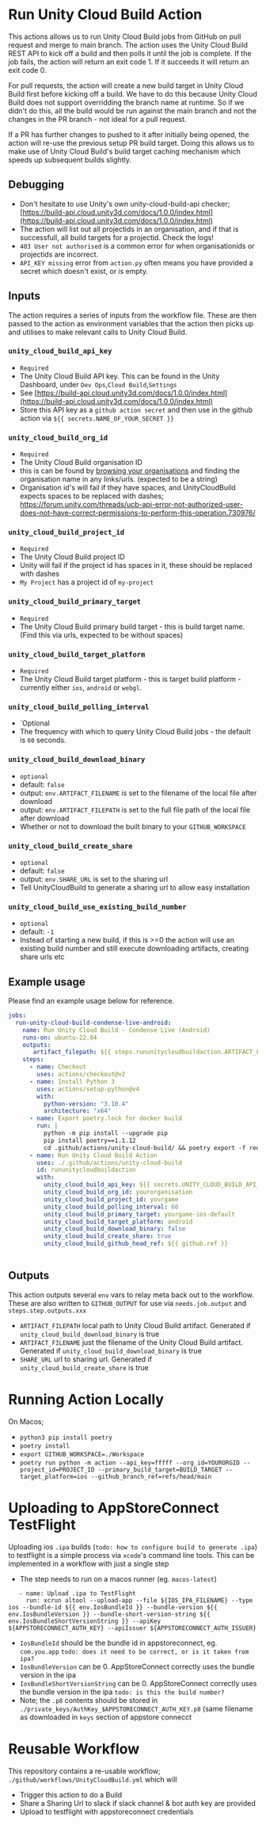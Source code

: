 Run Unity Cloud Build Action
==============================

This actions allows us to run Unity Cloud Build jobs from GitHub on pull request and merge to main branch.
The action uses the Unity Cloud Build REST API to kick off a build and then polls it until the job is complete.
If the job fails, the action will return an exit code 1. If it succeeds it will return an exit code 0.

For pull requests, the action will create a new build target in Unity Cloud Build first before kicking off a build.
We have to do this because Unity Cloud Build does not support overridding the branch name at runtime. So if we didn't
do this, all the build would be run against the main branch and not the changes in the PR branch - not ideal for a pull request.

If a PR has further changes to pushed to it after initially being opened, the action will re-use the previous setup PR build target.
Doing this allows us to make use of Unity Cloud Build's build target caching mechanism which speeds up subsequent builds slightly.

Debugging
----------------
- Don't hesitate to use Unity's own unity-cloud-build-api checker; [https://build-api.cloud.unity3d.com/docs/1.0.0/index.html](https://build-api.cloud.unity3d.com/docs/1.0.0/index.html)
- The action will list out all projectids in an organisation, and if that is successfull, all build targets for a projectid. Check the logs!
- `403 User not authorised` is a common error for when organisationids or projectids are incorrect.
- `API_KEY missing` error from `action.py` often means you have provided a secret which doesn't exist, or is empty.


Inputs
--------

The action requires a series of inputs from the workflow file. These are then passed to the action as environment variables that the
action then picks up and utilises to make relevant calls to Unity Cloud Build.

### `unity_cloud_build_api_key`
- `Required`  
- The Unity Cloud Build API key. This can be found in the Unity Dashboard, under `Dev Ops`,`Cloud Build`,`Settings` 
- See [https://build-api.cloud.unity3d.com/docs/1.0.0/index.html](https://build-api.cloud.unity3d.com/docs/1.0.0/index.html)
- Store this API key as a `github action secret` and then use in the github action via `${{ secrets.NAME_OF_YOUR_SECRET }}`

### `unity_cloud_build_org_id`
- `Required`  
- The Unity Cloud Build organisation ID 
- this is can be found by [browsing your organisations](https://id.unity.com/en/organizations/) and finding the organisation name in any links/urls. (expected to be a string)
- Organisation id's will fail if they have spaces, and UnityCloudBuild expects spaces to be replaced with dashes; https://forum.unity.com/threads/ucb-api-error-not-authorized-user-does-not-have-correct-permissions-to-perform-this-operation.730976/

### `unity_cloud_build_project_id`
- `Required`  
- The Unity Cloud Build project ID
- Unity will fail if the project id has spaces in it, these should be replaced with dashes
- `My Project` has a project id of `my-project`

### `unity_cloud_build_primary_target`
- `Required`  
- The Unity Cloud Build primary build target - this is build target name. (Find this via urls, expected to be without spaces)

### `unity_cloud_build_target_platform`
- `Required`
- The Unity Cloud Build target platform - this is target build platform - currently either ``ios``, ``android`` or ``webgl``.

### `unity_cloud_build_polling_interval`
- `Optional
- The frequency with which to query Unity Cloud Build jobs - the default is ``60`` seconds.

### `unity_cloud_build_download_binary`
- `optional`
- default: `false`
- output: `env.ARTIFACT_FILENAME` is set to the filename of the local file after download
- output: `env.ARTIFACT_FILEPATH` is set to the full file path of the local file after download
- Whether or not to download the built binary to your ``GITHUB_WORKSPACE``

### `unity_cloud_build_create_share`
- `optional`
- default: `false`
- output: `env.SHARE_URL` is set to the sharing url
- Tell UnityCloudBuild to generate a sharing url to allow easy installation


### `unity_cloud_build_use_existing_build_number`
- `optional`
- default: `-1`
- Instead of starting a new build, if this is >=0 the action will use an existing build number and still execute downloading artifacts, creating share urls etc


## Example usage

Please find an example usage below for reference.

```yaml
jobs:
  run-unity-cloud-build-condense-live-android:
    name: Run Unity Cloud Build - Condense Live (Android)
    runs-on: ubuntu-22.04
    outputs:
       artifact_filepath: ${{ steps.rununitycloudbuildaction.ARTIFACT_FILEPATH }}
    steps:
      - name: Checkout
        uses: actions/checkout@v2
      - name: Install Python 3
        uses: actions/setup-python@v4
        with:
          python-version: "3.10.4"
          architecture: "x64"
      - name: Export poetry.lock for docker build
        run: |
          python -m pip install --upgrade pip
          pip install poetry==1.1.12
          cd .github/actions/unity-cloud-build/ && poetry export -f requirements.txt > requirements.txt
      - name: Run Unity Cloud Build Action
        uses: ./.github/actions/unity-cloud-build
        id: rununitycloudbuildaction
        with:
          unity_cloud_build_api_key: ${{ secrets.UNITY_CLOUD_BUILD_API_KEY }}
          unity_cloud_build_org_id: yourorganisation
          unity_cloud_build_project_id: yourgame
          unity_cloud_build_polling_interval: 60
          unity_cloud_build_primary_target: yourgame-ios-default
          unity_cloud_build_target_platform: android
          unity_cloud_build_download_binary: false
          unity_cloud_build_create_share: true
          unity_cloud_build_github_head_ref: ${{ github.ref }}
          
```

Outputs
-------------
This action outputs several `env` vars to relay meta back out to the workflow. 
These are also written to `GITHUB_OUTPUT` for use via `needs.job.output` and `steps.step.outputs.xxx`
- `ARTIFACT_FILEPATH` local path to Unity Cloud Build artifact. Generated if `unity_cloud_build_download_binary` is true
- `ARTIFACT_FILENAME` just the filename of the Unity Cloud Build artifact. Generated if `unity_cloud_build_download_binary` is true
- `SHARE_URL` url to sharing url. Generated if `unity_cloud_build_create_share` is true


Running Action Locally
================================
On Macos;
- `python3 pip install poetry`
- `poetry install`
- `export GITHUB_WORKSPACE=./Workspace`
- `poetry run python -m action --api_key=fffff --org_id=YOURORGID --project_id=PROJECT_ID --primary_build_target=BUILD_TARGET --target_platform=ios --github_branch_ref=refs/head/main`



Uploading to AppStoreConnect TestFlight
===================================
Uploading ios `.ipa` builds (`todo: how to configure build to generate .ipa`) to testflight is a simple process via `xcode`'s command line tools. 
This can be implemented in a workflow with just a single step
- The step needs to run on a macos runner (eg. `macos-latest`)
```
   - name: Upload .ipa to TestFlight
     run: xcrun altool --upload-app --file ${IOS_IPA_FILENAME} --type ios --bundle-id ${{ env.IosBundleId }} --bundle-version ${{ env.IosBundleVersion }} --bundle-short-version-string ${{ env.IosBundleShortVersionString }} --apiKey ${APPSTORECONNECT_AUTH_KEY} --apiIssuer ${APPSTORECONNECT_AUTH_ISSUER}
```

- `IosBundleId` should be the bundle id in appstoreconnect, eg. `com.you.app` `todo: does it need to be correct, or is it taken from ipa?`
- `IosBundleVersion` can be 0. AppStoreConnect correctly uses the bundle version in the ipa
- `IosBundleShortVersionString` can be 0. AppStoreConnect correctly uses the bundle version in the ipa `todo: is this the build number?`
- Note; the `.p8` contents should be stored in `./private_keys/AuthKey_$APPSTORECONNECT_AUTH_KEY.p8` (same filename as downloaded in `keys` section of appstore connecct


Reusable Workflow
==================================
This repository contains a re-usable workflow; `./github/workflows/UnityCloudBuild.yml` which will
- Trigger this action to do a Build
- Share a Sharing Url to slack if slack channel & bot auth key are provided
- Upload to testflight with appstoreconnect credentials

